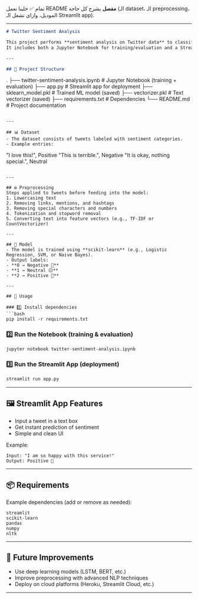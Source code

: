 تمام ✅ خلينا نعمل README **مفصل** يشرح كل حاجة (الـ dataset، الـ preprocessing، الموديل، وازاي تشغل الـ Streamlit app).

---

```markdown
# Twitter Sentiment Analysis  

This project performs **sentiment analysis on Twitter data** to classify tweets into **Positive**, **Negative**, or **Neutral** sentiments.  
It includes both a Jupyter Notebook for training/evaluation and a Streamlit app for easy interaction.  

---

## 📌 Project Structure  
```

.
├── twitter-sentiment-analysis.ipynb   # Jupyter Notebook (training + evaluation)
├── app.py                             # Streamlit app for deployment
├── sklearn\_model.pkl                  # Trained ML model (saved)
├── vectorizer.pkl                     # Text vectorizer (saved)
├── requirements.txt                   # Dependencies
└── README.md                          # Project documentation

```

---

## 📊 Dataset  
- The dataset consists of tweets labeled with sentiment categories.  
- Example entries:  
```

"I love this!", Positive
"This is terrible.", Negative
"It is okay, nothing special.", Neutral

````

---

## ⚙️ Preprocessing  
Steps applied to tweets before feeding into the model:  
1. Lowercasing text  
2. Removing links, mentions, and hashtags  
3. Removing special characters and numbers  
4. Tokenization and stopword removal  
5. Converting text into feature vectors (e.g., TF-IDF or CountVectorizer)  

---

## 🤖 Model  
- The model is trained using **scikit-learn** (e.g., Logistic Regression, SVM, or Naive Bayes).  
- Output labels:  
- **0 → Negative 🙁**  
- **1 → Neutral 😐**  
- **2 → Positive 🙂**  

---

## 🚀 Usage  

### 1️⃣ Install dependencies  
```bash
pip install -r requirements.txt
````

### 2️⃣ Run the Notebook (training & evaluation)

```bash
jupyter notebook twitter-sentiment-analysis.ipynb
```

### 3️⃣ Run the Streamlit App (deployment)

```bash
streamlit run app.py
```

---

## 🖼️ Streamlit App Features

* Input a tweet in a text box
* Get instant prediction of sentiment
* Simple and clean UI

Example:

```
Input: "I am so happy with this service!"  
Output: Positive 🙂
```

---

## 📦 Requirements

Example dependencies (add or remove as needed):

```
streamlit
scikit-learn
pandas
numpy
nltk
```

---

## 📌 Future Improvements

* Use deep learning models (LSTM, BERT, etc.)
* Improve preprocessing with advanced NLP techniques
* Deploy on cloud platforms (Heroku, Streamlit Cloud, etc.)

---

```

```
